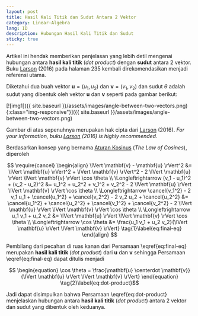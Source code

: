 ```yaml
---
layout: post
title: Hasil Kali Titik dan Sudut Antara 2 Vektor
category: Linear-Algebra
lang: ID
description: Hubungan Hasil Kali Titik dan Sudut
sticky: true
---
```


Artikel ini hendak memberikan penjelasan yang lebih detil mengenai hubungan antara **hasil kali titik** (_dot product_) dengan **sudut** antara 2 vektor. Buku [Larson](https://www.amazon.com/Elementary-Linear-Algebra-Ron-Larson/dp/1305658000/) (2016) pada halaman 235 kembali direkomendasikan menjadi referensi utama. 

Diketahui dua buah vektor $\mathbf{u} = (u_1, u_2)$ dan $\mathbf{v} = (v_1, v_2)$ dan sudut $\theta$ adalah sudut yang dibentuk oleh vektor $\mathbf{u}$ dan $\mathbf{v}$ seperti pada gambar berikut:

[![img1]({{ site.baseurl }}/assets/images/angle-between-two-vectors.png){:class="img-responsive"}]({{ site.baseurl }}/assets/images/angle-between-two-vectors.png)

Gambar di atas sepenuhnya merupakan hak cipta dari [Larson](https://www.amazon.com/Elementary-Linear-Algebra-Ron-Larson/dp/1305658000/) (2016). _For your information, buku [Larson](https://www.amazon.com/Elementary-Linear-Algebra-Ron-Larson/dp/1305658000/) (2016) is highly recommended_. 

Berdasarkan konsep yang bernama [Aturan Kosinus](https://www.khanacademy.org/math/geometry/hs-geo-trig/hs-geo-law-of-cosines/v/law-of-cosines-example) (_The Law of Cosines_), diperoleh

$$ \require{cancel} \begin{align} \lVert \mathbf{v} - \mathbf{u} \rVert^2 &= \lVert \mathbf{u} \rVert^2 + \lVert \mathbf{v} \rVert^2 - 2 \lVert \mathbf{u} \rVert \lVert \mathbf{v} \rVert \cos \theta \\
\Longleftrightarrow  (v_1 - u_1)^2 + (v_2 - u_2)^2 &= u_1^2 + u_2^2 + v_1^2 + v_2^2 - 2 \lVert \mathbf{u} \rVert \lVert \mathbf{v} \rVert \cos \theta \\
\Longleftrightarrow \cancel{v_1^2} - 2 v_1 u_1 + \cancel{u_1^2} + \cancel{v_2^2} - 2 v_2 u_2 + \cancel{u_2^2} &=  \cancel{u_1^2} + \cancel{u_2^2} + \cancel{v_1^2} + \cancel{v_2^2} - 2 \lVert \mathbf{u} \rVert \lVert \mathbf{v} \rVert \cos \theta \\
\Longleftrightarrow u_1 v_1 + u_2 v_2 &= \lVert \mathbf{u} \rVert \lVert \mathbf{v} \rVert \cos \theta \\
\Longleftrightarrow \cos \theta &= \frac{u_1 v_1 + u_2 v_2}{\lVert \mathbf{u} \rVert \lVert \mathbf{v} \rVert} \tag{1}\label{eq:final-eq}
\end{align}
$$

Pembilang dari pecahan di ruas kanan dari Persamaan \eqref{eq:final-eq} merupakan **hasil kali titik** (_dot product_) dari $\mathbf{u}$ dan $\mathbf{v}$ sehingga Persamaan \eqref{eq:final-eq} dapat ditulis menjadi

$$ \begin{equation} \cos \theta = \frac{\mathbf{u} \centerdot \mathbf{v}}{\lVert \mathbf{u} \rVert \lVert \mathbf{v} \rVert} 
\end{equation} \tag{2}\label{eq:dot-product}$$

Jadi dapat disimpulkan bahwa Persamaan \eqref{eq:dot-product} menjelaskan hubungan antara **hasil kali titik** (_dot product_) antara 2 vektor dan sudut yang dibentuk oleh keduanya.  
